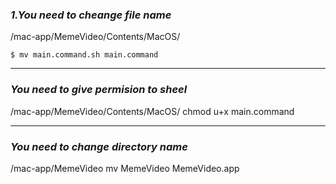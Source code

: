 ### *1.You need to cheange file name*
/mac-app/MemeVideo/Contents/MacOS/
```
$ mv main.command.sh main.command
```
***
### *You need to give permision to sheel*
/mac-app/MemeVideo/Contents/MacOS/
chmod u+x main.command
***
### *You need to change directory name*
/mac-app/MemeVideo
mv MemeVideo MemeVideo.app

